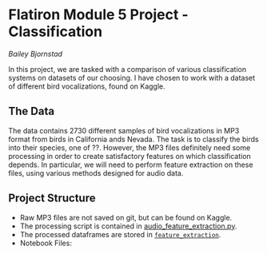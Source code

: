 # Flatiron Module 5 Project - Classification
*Bailey Bjornstad*

In this project, we are tasked with a comparison of various classification systems on datasets of our choosing. I have chosen to work with a dataset of different bird vocalizations, found on Kaggle.

## The Data
The data contains 2730 different samples of bird vocalizations in MP3 format from birds in California ands Nevada. The task is to classify the birds into their species, one of ??. However, the MP3 files definitely need some processing in order to create satisfactory features on which classification depends. In particular, we will need to perform feature extraction on these files, using various methods designed for audio data.

## Project Structure
- Raw MP3 files are not saved on git, but can be found on Kaggle.
- The processing script is contained in [audio_feature_extraction.py](audio_feature_extraction.py).
- The processed dataframes are stored in [`feature_extraction`](./feature_extraction/).
- Notebook Files:


